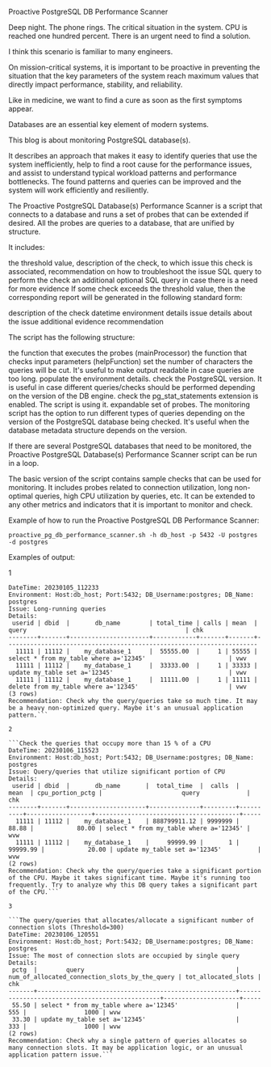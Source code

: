 
Proactive PostgreSQL DB Performance Scanner

Deep night. The phone rings. The critical situation in the system. CPU is reached one hundred percent. There is an urgent need to find a solution.

I think this scenario is familiar to many engineers.

On mission-critical systems, it is important to be proactive in preventing the situation that the key parameters of the system reach maximum values that directly impact performance, stability, and reliability.

Like in medicine, we want to find a cure as soon as the first symptoms appear.

Databases are an essential key element of modern systems.

This blog is about monitoring PostgreSQL database(s).

It describes an approach that makes it easy to identify queries that use the system inefficiently, help to find a root cause for the performance issues, and assist to understand typical workload patterns and performance bottlenecks. The found patterns and queries can be improved and the system will work efficiently and resiliently.

The Proactive PostgreSQL Database(s) Performance Scanner is a script that connects to a database and runs a set of probes that can be extended if desired. All the probes are queries to a database, that are unified by structure.

It includes:

the threshold value,
description of the check,
to which issue this check is associated,
recommendation on how to troubleshoot the issue
SQL query to perform the check
an additional optional SQL query in case there is a need for more evidence
If some check exceeds the threshold value, then the corresponding report will be generated in the following standard form:

description of the check
datetime
environment details
issue
details about the issue
additional evidence
recommendation

The script has the following structure:

the function that executes the probes (mainProcessor)
the function that checks input parameters (helpFunction)
set the number of characters the queries will be cut. It's useful to make output readable in case queries are too long.
populate the environment details.
check the PostgreSQL version. It is useful in case different queries/checks should be performed depending on the version of the DB engine.
check the pg_stat_statements extension is enabled. The script is using it.
expandable set of probes.
The monitoring script has the option to run different types of queries depending on the version of the PostgreSQL database being checked. It's useful when the database metadata structure depends on the version.

If there are several PostgreSQL databases that need to be monitored, the Proactive PostgreSQL Database(s) Performance Scanner script can be run in a loop.

The basic version of the script contains sample checks that can be used for monitoring. It includes probes related to connection utilization, long non-optimal queries, high CPU utilization by queries, etc. It can be extended to any other metrics and indicators that it is important to monitor and check.

Example of how to run the Proactive PostgreSQL DB Performance Scanner:

`proactive_pg_db_performance_scanner.sh -h db_host -p 5432 -U postgres -d postgres`

Examples of output:

1

```Check in the pg_stat_statements DB queries that take more than 5000 ms
DateTime: 20230105_112233
Environment: Host:db_host; Port:5432; DB_Username:postgres; DB_Name: postgres
Issue: Long-running queries
Details:
 userid | dbid  |       db_name        | total_time | calls | mean  |             query                                            | chk 
--------+-------+----------------------+------------+-------+-------+----------------------------------------------------------------------
  11111 | 11112 |    my_database_1     |  55555.00  |     1 | 55555 | select * from my_table where a='12345'                       | vwv 
  11111 | 11112 |    my_database_1     |  33333.00  |     1 | 33333 | update my_table set a='12345'                                | vwv 
  11111 | 11112 |    my_database_1     |  11111.00  |     1 | 11111 | delete from my_table where a='12345'                         | vwv 
(3 rows)
Recommendation: Check why the query/queries take so much time. It may be a heavy non-optimized query. Maybe it's an unusual application pattern.```

2

```Check the queries that occupy more than 15 % of a CPU
DateTime: 20230106_115523
Environment: Host:db_host; Port:5432; DB_Username:postgres; DB_Name: postgres
Issue: Query/queries that utilize significant portion of CPU
Details:
 userid | dbid  |       db_name       |  total_time  |  calls  |    mean  | cpu_portion_pctg |                      query             | chk 
--------+-------+---------------------+--------------+---------+----------+------------------+----------------------------------------+-----
  11111 | 11112 |    my_database_1    | 888799911.12 | 9999999 |    88.88 |            80.00 | select * from my_table where a='12345' | wvw
  11111 | 11112 |    my_database_1    |     99999.99 |       1 | 99999.99 |            20.00 | update my_table set a='12345'          | wvw
(2 rows)
Recommendation: Check why the query/queries take a significant portion of the CPU. Maybe it takes significant time. Maybe it's running too frequently. Try to analyze why this DB query takes a significant part of the CPU.```

3

```The query/queries that allocates/allocate a significant number of connection slots (Threshold=300)
DateTime: 20230106_120551
Environment: Host:db_host; Port:5432; DB_Username:postgres; DB_Name: postgres
Issue: The most of connection slots are occupied by single query
Details:
 pctg  |        query                                          | num_of_allocated_connection_slots_by_the_query | tot_allocated_slots | chk 
-------+-------------------------------------------------------+------------------------------------------------+---------------------+-----
 55.50 | select * from my_table where a='12345'                |                                            555 |                1000 | wvw
 33.30 | update my_table set a='12345'                         |                                            333 |                1000 | wvw
(2 rows)
Recommendation: Check why a single pattern of queries allocates so many connection slots. It may be application logic, or an unusual application pattern issue.```
